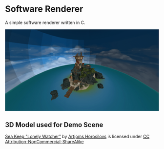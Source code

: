 # Software Renderer

A simple software renderer written in C.

![Screenshot of the Demo Scene](demo_scene_screenshot.png)

## 3D Model used for Demo Scene

[Sea Keep "Lonely Watcher"](https://sketchfab.com/3d-models/sea-keep-lonely-watcher-09a15a0c14cb4accaf060a92bc70413d) by [Artjoms Horosilovs](https://sketchfab.com/Artjoms_Horosilovs) is licensed under [CC Attribution-NonCommercial-ShareAlike](http://creativecommons.org/licenses/by-nc-sa/4.0/)
